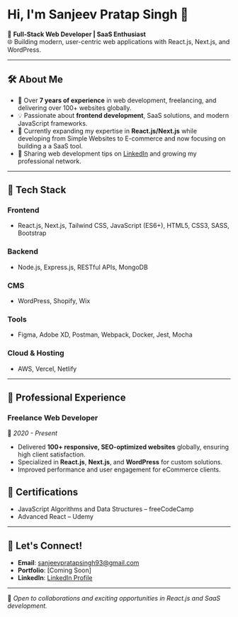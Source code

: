 # Hi, I'm Sanjeev Pratap Singh 👋

🎯 **Full-Stack Web Developer | SaaS Enthusiast**  
🌐 Building modern, user-centric web applications with React.js, Next.js, and WordPress.

---

## 🛠️ **About Me**

- 🚀 Over **7 years of experience** in web development, freelancing, and delivering over 100+ websites globally.
- 💡 Passionate about **frontend development**, SaaS solutions, and modern JavaScript frameworks.
- 🌱 Currently expanding my expertise in **React.js/Next.js** while developing from Simple Websites to E-commerce and now focusing on building a a SaaS tool.
- 📝 Sharing web development tips on [LinkedIn](https://www.linkedin.com/in/sanjeevpratapsingh/) and growing my professional network.

---

## 🔧 **Tech Stack**

### **Frontend**
- React.js, Next.js, Tailwind CSS, JavaScript (ES6+), HTML5, CSS3, SASS, Bootstrap

### **Backend**
- Node.js, Express.js, RESTful APIs, MongoDB

### **CMS**
- WordPress, Shopify, Wix

### **Tools**
- Figma, Adobe XD, Postman, Webpack, Docker, Jest, Mocha

### **Cloud & Hosting**
- AWS, Vercel, Netlify

---

## 💼 **Professional Experience**

### **Freelance Web Developer**
📆 *2020 - Present*  
- Delivered **100+ responsive, SEO-optimized websites** globally, ensuring high client satisfaction.  
- Specialized in **React.js**, **Next.js**, and **WordPress** for custom solutions.  
- Improved performance and user engagement for eCommerce clients.  

## 📜 **Certifications**
- JavaScript Algorithms and Data Structures – freeCodeCamp  
- Advanced React – Udemy  


---

## 📢 **Let's Connect!**
- **Email**: [sanjeevpratapsingh93@gmail.com](mailto:sanjeevpratapsingh93@gmail.com)  
- **Portfolio**: [Coming Soon]  
- **LinkedIn**: [LinkedIn Profile](https://www.linkedin.com/in/sanjeevpratapsingh/)

---

🌟 *Open to collaborations and exciting opportunities in React.js and SaaS development.*  
